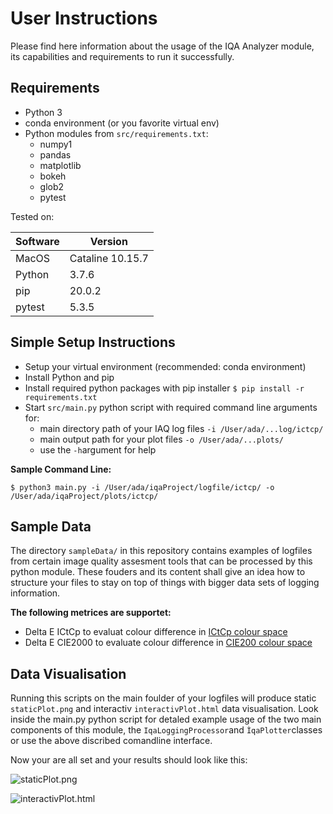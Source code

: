 # User Instructions

Please find here information about the usage of the IQA Analyzer module, its capabilities and requirements to run it successfully.

## Requirements

* Python 3
* conda environment (or you favorite virtual env)
* Python modules from ```src/requirements.txt```:
  + numpy1
  + pandas
  + matplotlib
  + bokeh
  + glob2
  + pytest
  
 Tested on:
 
 Software | Version
 ---------|---------
 MacOS    | Cataline 10.15.7 
 Python   | 3.7.6
 pip      | 20.0.2
 pytest   | 5.3.5
 
  
## Simple Setup Instructions
 
* Setup your virtual environment (recommended: conda environment)
* Install Python and pip 
* Install required python packages with pip installer
  ```$ pip install -r requirements.txt```
* Start ```src/main.py``` python script with required command line arguments for:
    + main directory path of your IAQ log files ```-i /User/ada/...log/ictcp/```
    + main output path for your plot files ```-o /User/ada/...plots/```
    + use the ```-h```argument for help

<b>Sample Command Line:</b>

 ```$ python3 main.py -i /User/ada/iqaProject/logfile/ictcp/ -o /User/ada/iqaProject/plots/ictcp/``` 
 
## Sample Data
 
The directory ```sampleData/``` in this repository contains examples of logfiles from certain image quality assesment tools that can be processed by this python module. These fouders and its content shall give an idea how to structure your files to stay on top of things with bigger data sets of logging information.

 <b>The following metrices are supportet: </b>
* Delta E ICtCp to evaluat colour difference in [ICtCp colour space](https://en.wikipedia.org/wiki/ICtCp)
* Delta E CIE2000 to evaluate colour difference in [CIE200 colour space](https://en.wikipedia.org/wiki/Color_difference#CIEDE2000)

## Data Visualisation
 
Running this scripts on the main foulder of your logfiles will produce static ```staticPlot.png``` and interactiv ```interactivPlot.html``` data visualisation. Look inside the main.py python script for detaled example usage of the two main components of this module, the ```IqaLoggingProcessor```and ``ÌqaPlotter``classes or use the above discribed comandline interface.

Now your are all set and your results should look like this:

![staticPlot.png](https://github.com/quosi/CleanCode/edit/main/img/examplePlot1.png "Example static plot of DeltaE ICtCp data")

![interactivPlot.html](https://github.com/quosi/CleanCode/edit/main/img/examplePlot1.png "Example interactiv plot of DeltaE CIE2000 data")
